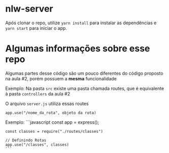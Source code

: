 # nlw-server

Após clonar o repo, utilize `yarn install` para instalar as dependências e `yarn start` para iniciar o app.

# Algumas informações sobre esse repo
Algumas partes desse código são um pouco diferentes do código proposto na aula #2,
porém possuem a **mesma** funcionalidade

Exemplo:
  Na pasta `src` existe uma pasta chamada routes, que é equivalente à pasta `controllers`
  da aula #2

  O arquivo `server.js` utiliza essas routes
  ```
  app.use("/nome_da_rota", objeto da rota)
  ```

  Exemplo:
    ```javascript
    const app = express();

    const classes = require("./routes/classes")

    // Definindo Rotas
    app.use("/classes", classes)
    ```
